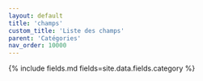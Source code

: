 ```yaml
---
layout: default
title: 'champs'
custom_title: 'Liste des champs'
parent: 'Catégories'
nav_order: 10000
---
```


{% include fields.md fields=site.data.fields.category %}
